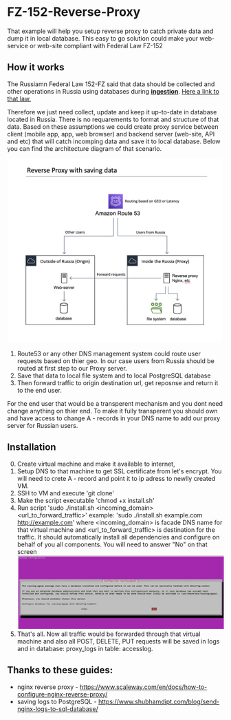 # FZ-152-Reverse-Proxy
That example will help you setup reverse proxy to catch private data and dump it in local database. This easy to go solution could make your web-service or web-site compliant with Federal Law FZ-152

## How it works
The Russiamn Federal Law 152-FZ said that data should be collected and other operations in Russia using databases during <b><u>ingestion</u></b>. <a href='http://www.consultant.ru/document/cons_doc_LAW_61801/cbf4e15b7c330f9372e876cdf2bc928bad7950ef/'>Here a link to that law. </a>

Therefore we just need collect, update and keep it up-to-date in database located in Russia. There is no requarements to format and structure of that data. Based on these assumptions we could create proxy service between client (mobile app, app, web browser) and backend server (web-site, API and etc) that will catch incomping data and save it to local database. Below you can find the architecture diagram of that scenario. 

<img src="./images/arch.png" width=500 />

1. Route53 or any other DNS management system could route user requests based on thier geo. In our case users from Russia should be routed at first step to our Proxy server.
2. Save that data to local file system and to local PostgreSQL database
3. Then forward traffic to origin destination url, get reposnse and return it to the end user.

For the end user that would be a transperent mechanism and you dont need change anything on thier end. To make it fully transperent you should own and have access to change A - records in your DNS name to add our proxy server for Russian users.


## Installation
0. Create virtual machine and make it available to internet, 
1. Setup DNS to that machine to get SSL certificate from let's encrypt. You will need to crete A - record and point it to ip adress to newlly created VM.
1. SSH to VM and execute 'git clone' 
2. Make the script executable 'chmod +x install.sh'
3. Run script 'sudo ./install.sh <incoming_domain> <url_to_forward_traffic>'
example: 'sudo ./install.sh example.com http://example.com' where <incoming_domain> is facade DNS name for that virtual machine and <url_to_forward_traffic> is destination for the traffic. It should automatically install all dependencies and configure on behalf of you all components. You will need to answer "No" on that screen <img src="./images/screen1.png" width=500>
4. That's all. Now all traffic would be forwarded through that virtual machine and also all POST, DELETE, PUT requests will be saved in logs and in database: proxy_logs in table: accesslog. 


## Thanks to these guides:
* nginx reverse proxy - https://www.scaleway.com/en/docs/how-to-configure-nginx-reverse-proxy/ 
* saving logs to PostgreSQL - https://www.shubhamdipt.com/blog/send-nginx-logs-to-sql-database/